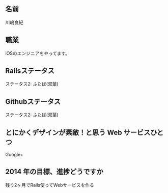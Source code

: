 ## 名前
川嶋良紀  

## 職業  
iOSのエンジニアをやってます。

## Railsステータス
ステータス2: ふたば(双葉)

## Githubステータス
ステータス2: ふたば(双葉)  

## とにかくデザインが素敵！と思う Web サービスひとつ  
Google+

## 2014 年の目標、進捗どうですか 
残り2ヶ月でRails使ってWebサービスを作る